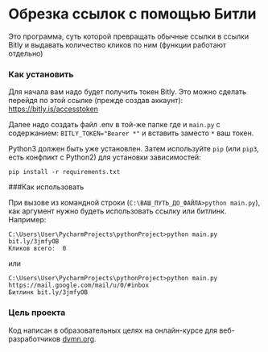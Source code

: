 # Обрезка ссылок с помощью Битли

Это программа, суть которой превращать обычные ссылки в ссылки Bitly и выдавать количество кликов по ним (функции работают отдельно)

### Как установить

Для начала вам надо будет получить токен Bitly. Это можно сделать перейдя по этой ссылке (прежде создав аккаунт): https://bitly.is/accesstoken

Далее надо создать файл .env в той-же папке где и `main.py` с содержанием: `BITLY_TOKEN="Bearer *"` и вставить заместо `*` ваш токен.

Python3 должен быть уже установлен. 
Затем используйте `pip` (или `pip3`, есть конфликт с Python2) для установки зависимостей:
```
pip install -r requirements.txt
```

###Как использовать

При вызове из командной строки (`C:\ВАШ_ПУТЬ_ДО_ФАЙЛА>python main.py`), как аргумент нужно будеть использовать ссылку или битлинк. Например:
```
C:\Users\User\PycharmProjects\pythonProject>python main.py bit.ly/3jmfyOB
Кликов всего:  0
```
или
```
C:\Users\User\PycharmProjects\pythonProject>python main.py https://mail.google.com/mail/u/0/#inbox
Битлинк bit.ly/3jmfyOB
```

### Цель проекта

Код написан в образовательных целях на онлайн-курсе для веб-разработчиков [dvmn.org](https://dvmn.org/).
